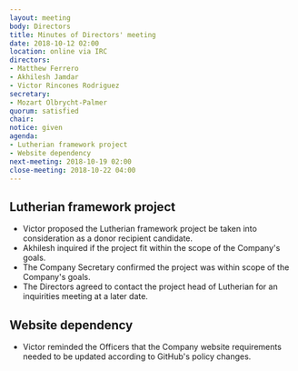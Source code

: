 ```yaml
---
layout: meeting
body: Directors
title: Minutes of Directors' meeting
date: 2018-10-12 02:00
location: online via IRC
directors:
- Matthew Ferrero
- Akhilesh Jamdar
- Victor Rincones Rodriguez
secretary:
- Mozart Olbrycht-Palmer
quorum: satisfied
chair: 
notice: given
agenda:
- Lutherian framework project
- Website dependency
next-meeting: 2018-10-19 02:00
close-meeting: 2018-10-22 04:00
---
```


## Lutherian framework project

- Victor proposed the Lutherian framework project be taken into consideration as a donor recipient candidate.
- Akhilesh inquired if the project fit within the scope of the Company's goals.
- The Company Secretary confirmed the project was within scope of the Company's goals.
- The Directors agreed to contact the project head of Lutherian for an inquirities meeting at a later date.

## Website dependency

- Victor reminded the Officers that the Company website requirements needed to be updated according to GitHub's policy changes.

